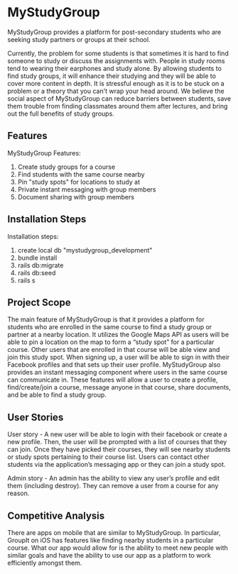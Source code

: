 # MyStudyGroup

MyStudyGroup provides a platform for post-secondary students who are seeking study partners or groups at their school.

Currently, the problem for some students is that sometimes it is hard to find someone to study or discuss the assignments with. People in study rooms tend to wearing their earphones and study alone. By allowing students to find study groups, it will enhance their studying and they will be able to cover more content in depth. It is stressful enough as it is to be stuck on a problem or a theory that you can't wrap your head around. We believe the social aspect of MyStudyGroup can reduce barriers between students, save them trouble from finding classmates around them after lectures, and bring out the full benefits of study groups.

## Features

MyStudyGroup Features:

1. Create study groups for a course
2. Find students with the same course nearby
3. Pin "study spots" for locations to study at
4. Private instant messaging with group members
5. Document sharing with group members

## Installation Steps

Installation steps:

1. create local db "mystudygroup_development"
2. bundle install
3. rails db:migrate
4. rails db:seed
5. rails s


## Project Scope

The main feature of MyStudyGroup is that it provides a platform for students who are enrolled in the same course to find a study group or partner at a nearby location. It utilizes the Google Maps API as users will be able to pin a location on the map to form a “study spot” for a particular course. Other users that are enrolled in that course will be able view and join this study spot. When signing up, a user will be able to sign in with their Facebook profiles and that sets up their user profile. MyStudyGroup also provides an instant messaging component where users in the same course can communicate in. These features will allow a user to create a profile, find/create/join a course, message anyone in that course, share documents, and be able to find a study group.

## User Stories

User story - A new user will be able to login with their facebook  or create a new profile. Then, the user will be prompted with a list of courses that they can join. Once they have picked their courses, they will see nearby students or study spots pertaining to their course list.  Users can contact other students via the application’s messaging app or they can join a study spot.

Admin story - An admin has the ability to view any user’s profile and edit them (including destroy). They can remove a user from a course for any reason.

## Competitive Analysis
There are apps on mobile that are similar to MyStudyGroup. In particular, GroupIt on iOS has features like finding nearby students in a particular course. What our app would allow for is the ability to meet new people with similar goals and have the ability to use our app as a platform to work efficiently amongst them.
